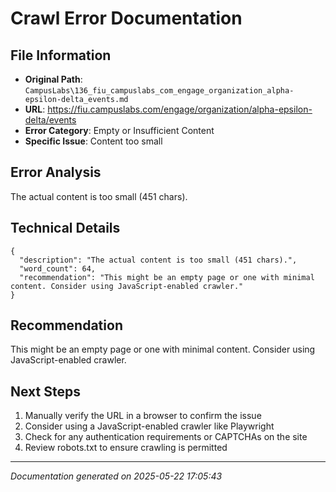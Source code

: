# Crawl Error Documentation

## File Information
- **Original Path**: `CampusLabs\136_fiu_campuslabs_com_engage_organization_alpha-epsilon-delta_events.md`
- **URL**: https://fiu.campuslabs.com/engage/organization/alpha-epsilon-delta/events
- **Error Category**: Empty or Insufficient Content
- **Specific Issue**: Content too small

## Error Analysis
The actual content is too small (451 chars).

## Technical Details
```
{
  "description": "The actual content is too small (451 chars).",
  "word_count": 64,
  "recommendation": "This might be an empty page or one with minimal content. Consider using JavaScript-enabled crawler."
}
```

## Recommendation
This might be an empty page or one with minimal content. Consider using JavaScript-enabled crawler.

## Next Steps
1. Manually verify the URL in a browser to confirm the issue
2. Consider using a JavaScript-enabled crawler like Playwright
3. Check for any authentication requirements or CAPTCHAs on the site
4. Review robots.txt to ensure crawling is permitted

---
*Documentation generated on 2025-05-22 17:05:43*
